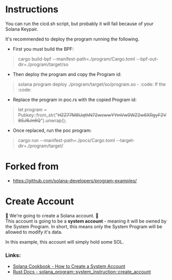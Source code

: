 # Instructions
You can run the cicd.sh script, but probably it will fail because of your Solana Keypair.

It's recommended to deploy the program running the following.
- First you must build the BPF:
> cargo build-bpf --manifest-path=./program/Cargo.toml --bpf-out-dir=./program/target/so
- Then deploy the program and copy the Program id:
> solana program deploy ./program/target/so/program.so
	- :code: If the :code:
- Replace the program in poc.rs with the copied Program id:
> let program = Pubkey::from_str("~~HZZ77M8UqthN72wewwYYmVw9WZ2w6XRgyF2V8SJ8Jn6Q~~").unwrap();
- Once replaced, run the poc program:
>  cargo run --manifest-path=./pocs/Cargo.toml --target-dir=./program/target/


# Forked from
- https://github.com/solana-developers/program-examples/

# Create Account

:wrench: We're going to create a Solana account. :wrench:   
This account is going to be a **system account** - meaning it will be owned by the System Program. In short, this means only the System Program will be allowed to modify it's data.   
   
In this example, this account will simply hold some SOL.

### Links:
- [Solana Cookbook - How to Create a System Account](https://solanacookbook.com/references/accounts.html#how-to-create-a-system-account)
- [Rust Docs - solana_program::system_instruction::create_account](https://docs.rs/solana-program/latest/solana_program/system_instruction/fn.create_account.html)
